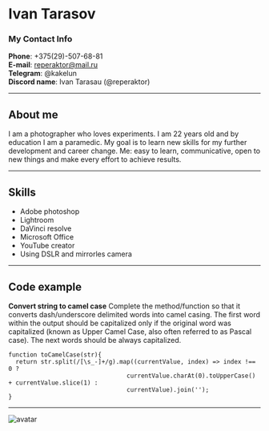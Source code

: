 # Ivan Tarasov 
### My Contact Info
**Phone**: +375(29)-507-68-81  
**E-mail**: reperaktor@mail.ru  
**Telegram**: @kakelun  
**Discord name**: Ivan Tarasau (@reperaktor)
****
## About me
I am a photographer who loves experiments.
I am 22 years old and by education I am a paramedic.
My goal is to learn new skills for my further development and career change.
Me: easy to learn, communicative, open to new things and make every effort to achieve results.
****
## Skills
* Adobe photoshop 
* Lightroom
* DaVinci resolve
* Microsoft Office 
* YouTube creator  
* Using DSLR and mirrorles camera
***
## Code example 
**Convert string to camel case** Complete the method/function so that it converts dash/underscore delimited words into camel casing. The first word within the output should be capitalized only if the original word was capitalized (known as Upper Camel Case, also often referred to as Pascal case). The next words should be always capitalized.
```
function toCamelCase(str){
  return str.split(/[\s_-]+/g).map((currentValue, index) => index !== 0 ?
                                 currentValue.charAt(0).toUpperCase() + currentValue.slice(1) :
                                 currentValue).join('');
}
```
****






![avatar](https://instagram.ftbs6-2.fna.fbcdn.net/v/t51.2885-15/71220207_513459526099836_4621429149952966949_n.jpg?stp=c0.135.1080.1080a_dst-jpg_e35_s640x640_sh0.08&_nc_ht=instagram.ftbs6-2.fna.fbcdn.net&_nc_cat=100&_nc_ohc=4OD7dMIAeLsAX-4zRnf&edm=AOQ1c0wBAAAA&ccb=7-5&oh=00_AfDCZ6vWu4vK_0pdXL2GLalMNuvALYlqWHSvoOxkwzc2AQ&oe=64A6346E&_nc_sid=8b3546 "my avatar")